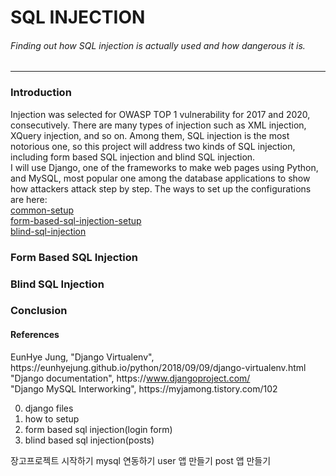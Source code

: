 # SQL INJECTION
###### Finding out how SQL injection is actually used and how dangerous it is.
------------------

### Introduction
Injection was selected for OWASP TOP 1 vulnerability for 2017 and 2020, consecutively. There are many types of injection such as XML injection, XQuery injection, and so on. Among them, SQL injection is the most notorious one, so this project will address two kinds of SQL injection, including form based SQL injection and blind SQL injection.  
I will use Django, one of the frameworks to make web pages using Python, and MySQL, most popular one among the database applications to show how attackers attack step by step. The ways to set up the configurations are here:
</br>
[common-setup](https://github.com/mochang2/info-sec/blob/master/info-sec-project/01-how-to-setup/README.md)</br>[form-based-sql-injection-setup](https://github.com/mochang2/info-sec/blob/master/info-sec-project/02-form-based-sqlinjection-setup/README.md)</br>
[blind-sql-injection](https://github.com/mochang2/info-sec/blob/master/info-sec-project/03-blind-sqlinjection-setup/README.md)

### Form Based SQL Injection

### Blind SQL Injection

### Conclusion

#### References
<!--- span is used to prevent hyperlinks ---> 
EunHye Jung, "Django Virtualenv", ht<span>tps://</span>eunhyejung.github.io/python/2018/09/09/django-virtualenv.html  
"Django documentation", ht<span>tps://</span>www.djangoproject.com/  
"Django MySQL Interworking", ht<span>tps://</span>myjamong.tistory.com/102


00. django files
01. how to setup
02. form based sql injection(login form)
03. blind based sql injection(posts)


장고프로젝트 시작하기
mysql 연동하기
user 앱 만들기
post 앱 만들기